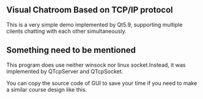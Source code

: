 <h2> Visual Chatroom Based on TCP/IP protocol </h2> 
This is a very simple demo implemented by Qt5.9, supporting multiple clients chatting with each other simultaneously.  
<h2> Something need to be mentioned </h2>
 <p> This program does use neither winsock nor linux socket.Instead, it was implemented by QTcpServer and QTcpSocket.</p>
 <p> You can copy the source code of GUI to save your time if you need to make a similar course design like this.</p>
